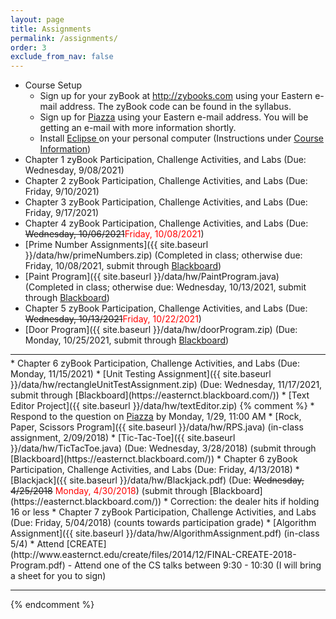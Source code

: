 ```yaml
---  
layout: page
title: Assignments 
permalink: /assignments/
order: 3
exclude_from_nav: false
---
```

   
* Course Setup 
	* Sign up for your zyBook at <a href = "http://zybooks.com">http://zybooks.com</a> using your Eastern e-mail address. The zyBook code can be found in the syllabus.
	* Sign up for <a href = "http://www.piazza.com">Piazza</a> using your Eastern e-mail address. You will be getting an e-mail with more information shortly. 
	* Install <a href = "https://eclipse.org">Eclipse </a> on your personal computer (Instructions under <a href = "http://gdancik.github.io/CSC-210/info/">Course Information</a>) 
* Chapter 1 zyBook Participation, Challenge Activities, and Labs (Due: Wednesday, 9/08/2021)
* Chapter 2 zyBook Participation, Challenge Activities, and Labs (Due: Friday, 9/10/2021) 
* Chapter 3 zyBook Participation, Challenge Activities, and Labs (Due: Friday, 9/17/2021)
* Chapter 4 zyBook Participation, Challenge Activities, and Labs (Due: <strike>Wednesday, 10/06/2021</strike><span style = "color:red">Friday, 10/08/2021</span>)
* [Prime Number Assignments]({{ site.baseurl }}/data/hw/primeNumbers.zip) (Completed in class; otherwise due: Friday, 10/08/2021, submit through [Blackboard](https://easternct.blackboard.com/)) 
* [Paint Program]({{ site.baseurl }}/data/hw/PaintProgram.java) (Completed in class; otherwise due: Wednesday, 10/13/2021, submit through [Blackboard](https://easternct.blackboard.com/)) 
* Chapter 5 zyBook Participation, Challenge Activities, and Labs (Due: <strike>Wednesday, 10/13/2021</strike><span style = "color:red">Friday, 10/22/2021</span>)
* [Door Program]({{ site.baseurl }}/data/hw/doorProgram.zip) (Due: Monday, 10/25/2021, submit through [Blackboard](https://easternct.blackboard.com/)) 
<hr style = "color: red; margin-bottom:5px;">
* Chapter 6 zyBook Participation, Challenge Activities, and Labs (Due: Monday, 11/15/2021)
* [Unit Testing Assignment]({{ site.baseurl }}/data/hw/rectangleUnitTestAssignment.zip) (Due: Wednesday, 11/17/2021, submit through [Blackboard](https://easternct.blackboard.com/))
* [Text Editor Project]({{ site.baseurl }}/data/hw/textEditor.zip)
{% comment %}
* Respond to the question on <a href = "http://www.piazza.com">Piazza</a> by Monday, 1/29, 11:00 AM 
* [Rock, Paper, Scissors Program]({{ site.baseurl }}/data/hw/RPS.java) (in-class assignment, 2/09/2018)
* [Tic-Tac-Toe]({{ site.baseurl }}/data/hw/TicTacToe.java) (Due: Wednesday, 3/28/2018) (submit through [Blackboard](https://easternct.blackboard.com/)) 
* Chapter 6 zyBook Participation, Challenge Activities, and Labs (Due: Friday, 4/13/2018)
* [Blackjack]({{ site.baseurl }}/data/hw/Blackjack.pdf) (Due: <strike>Wednesday, 4/25/2018</strike> <span style = "color:red">Monday, 4/30/2018</span>) (submit through [Blackboard](https://easternct.blackboard.com/))
    * Correction: the dealer hits if holding 16 or less 
* Chapter 7 zyBook Participation, Challenge Activities, and Labs (Due: Friday, 5/04/2018) (counts towards participation grade)
* [Algorithm Assignment]({{ site.baseurl }}/data/hw/AlgorithmAssignment.pdf) (in-class 5/4)
* Attend [CREATE](http://www.easternct.edu/create/files/2014/12/FINAL-CREATE-2018-Program.pdf) - Attend one of the CS talks between 9:30 - 10:30 (I will bring a sheet for you to sign) 

***

{% endcomment %} 
